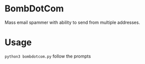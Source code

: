 # BombDotCom
Mass email spammer with ability to send from multiple addresses.

# Usage
`python3 bombdotcom.py`
follow the prompts
